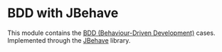 # BDD with JBehave

This module contains the [BDD (Behaviour-Driven Development)](https://en.wikipedia.org/wiki/Behavior-driven_development) cases. Implemented through the [JBehave](http://jbehave.org/) library.  

